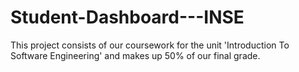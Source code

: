 # Student-Dashboard---INSE

This project consists of our coursework for the unit 'Introduction To Software Engineering' and makes up 50% of our final grade.